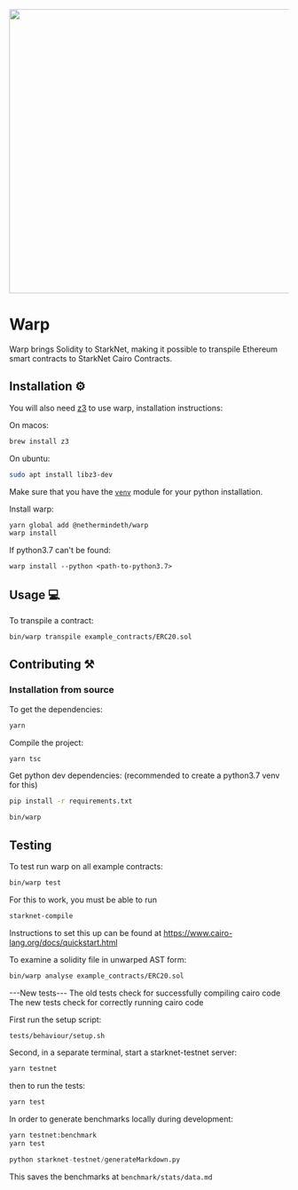 <img src="https://github.com/NethermindEth/warp-ts/blob/develop/resources/WARP.svg" width="900" height="512" />

# Warp

Warp brings Solidity to StarkNet, making it possible to transpile Ethereum
smart contracts to StarkNet Cairo Contracts.

## Installation :gear:

You will also need [z3](https://github.com/Z3Prover/z3) to use warp,
installation instructions:

On macos:

```bash
brew install z3
```

On ubuntu:

```bash
sudo apt install libz3-dev
```

Make sure that you have the [`venv`](https://docs.python.org/3/library/venv.html)
module for your python installation.

Install warp:

```bash
yarn global add @nethermindeth/warp
warp install
```

If python3.7 can't be found:

```
warp install --python <path-to-python3.7>
```

## Usage :computer:

To transpile a contract:

```bash
bin/warp transpile example_contracts/ERC20.sol
```

## Contributing :hammer_and_pick:

### Installation from source

To get the dependencies:

```bash
yarn
```

Compile the project:

```bash
yarn tsc
```

Get python dev dependencies:
(recommended to create a python3.7 venv for this)

```bash
pip install -r requirements.txt
```

```bash
bin/warp
```

## Testing

To test run warp on all example contracts:

```bash
bin/warp test
```

For this to work, you must be able to run

```bash
starknet-compile
```

Instructions to set this up can be found at
https://www.cairo-lang.org/docs/quickstart.html

To examine a solidity file in unwarped AST form:

```bash
bin/warp analyse example_contracts/ERC20.sol
```

---New tests---
The old tests check for successfully compiling cairo code
The new tests check for correctly running cairo code

First run the setup script:

```bash
tests/behaviour/setup.sh
```

Second, in a separate terminal, start a starknet-testnet server:

```bash
yarn testnet
```

then to run the tests:

```bash
yarn test
```

In order to generate benchmarks locally during development:

```bash
yarn testnet:benchmark
yarn test
```

```python
python starknet-testnet/generateMarkdown.py
```

This saves the benchmarks at `benchmark/stats/data.md`

